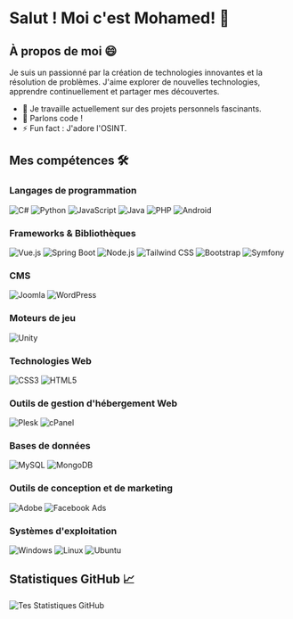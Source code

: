 # Salut ! Moi c'est Mohamed! 👋

## À propos de moi 😄

Je suis un passionné par la création de technologies innovantes et la résolution de problèmes. J'aime explorer de nouvelles technologies, apprendre continuellement et partager mes découvertes.

- 🔭 Je travaille actuellement sur des projets personnels fascinants.
- 💬 Parlons code !
- ⚡ Fun fact : J'adore l'OSINT.

## Mes compétences 🛠️

### Langages de programmation
![C#](https://img.shields.io/badge/-C%23-239120?style=for-the-badge&logo=c-sharp&logoColor=white)
![Python](https://img.shields.io/badge/-Python-3776AB?style=for-the-badge&logo=Python&logoColor=white)
![JavaScript](https://img.shields.io/badge/-JavaScript-F7DF1E?style=for-the-badge&logo=javascript&logoColor=black)
![Java](https://img.shields.io/badge/-Java-007396?style=for-the-badge&logo=java&logoColor=white)
![PHP](https://img.shields.io/badge/-PHP-777BB4?style=for-the-badge&logo=php&logoColor=white)
![Android](https://img.shields.io/badge/-Android-3DDC84?style=for-the-badge&logo=android&logoColor=white)

### Frameworks & Bibliothèques
![Vue.js](https://img.shields.io/badge/-Vue.js-4FC08D?style=for-the-badge&logo=vue.js&logoColor=white)
![Spring Boot](https://img.shields.io/badge/-Spring%20Boot-6DB33F?style=for-the-badge&logo=spring-boot&logoColor=white)
![Node.js](https://img.shields.io/badge/-Node.js-339933?style=for-the-badge&logo=node.js&logoColor=white)
![Tailwind CSS](https://img.shields.io/badge/-Tailwind%20CSS-38B2AC?style=for-the-badge&logo=tailwind-css&logoColor=white)
![Bootstrap](https://img.shields.io/badge/-Bootstrap-7952B3?style=for-the-badge&logo=bootstrap&logoColor=white)
![Symfony](https://img.shields.io/badge/-Symfony-000000?style=for-the-badge&logo=symfony&logoColor=white)

### CMS
![Joomla](https://img.shields.io/badge/-Joomla-5091CD?style=for-the-badge&logo=joomla&logoColor=white)
![WordPress](https://img.shields.io/badge/-WordPress-21759B?style=for-the-badge&logo=wordpress&logoColor=white)

### Moteurs de jeu
![Unity](https://img.shields.io/badge/-Unity-000000?style=for-the-badge&logo=unity&logoColor=white)

### Technologies Web
![CSS3](https://img.shields.io/badge/-CSS3-1572B6?style=for-the-badge&logo=css3&logoColor=white)
![HTML5](https://img.shields.io/badge/-HTML5-E34F26?style=for-the-badge&logo=html5&logoColor=white)

### Outils de gestion d'hébergement Web
![Plesk](https://img.shields.io/badge/-Plesk-52BBE6?style=for-the-badge&logo=plesk&logoColor=white)
![cPanel](https://img.shields.io/badge/-cPanel-FF6C2C?style=for-the-badge&logo=cpanel&logoColor=white)

### Bases de données
![MySQL](https://img.shields.io/badge/-MySQL-4479A1?style=for-the-badge&logo=mysql&logoColor=white)
![MongoDB](https://img.shields.io/badge/-MongoDB-47A248?style=for-the-badge&logo=mongodb&logoColor=white)

### Outils de conception et de marketing
![Adobe](https://img.shields.io/badge/-Adobe%20Suite-FF0000?style=for-the-badge&logo=adobe&logoColor=white)
![Facebook Ads](https://img.shields.io/badge/-Facebook%20Ads-4267B2?style=for-the-badge&logo=facebook&logoColor=white)

### Systèmes d'exploitation
![Windows](https://img.shields.io/badge/-Windows-0078D6?style=for-the-badge&logo=windows&logoColor=white)
![Linux](https://img.shields.io/badge/-Linux-FCC624?style=for-the-badge&logo=linux&logoColor=black)
![Ubuntu](https://img.shields.io/badge/-Ubuntu-E95420?style=for-the-badge&logo=ubuntu&logoColor=white)

## Statistiques GitHub 📈

![Tes Statistiques GitHub](https://github-readme-stats.vercel.app/api?username=stripsy&show_icons=true)
